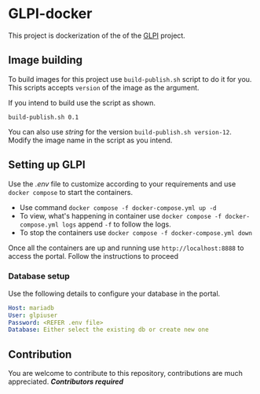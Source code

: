 # GLPI-docker

This project is dockerization of the of the [GLPI](https://glpi-project.org/) project.

## Image building

To build images for this project use `build-publish.sh` script to do it for you. This scripts accepts `version` of the image as the argument.

If you intend to build use the script as shown.

`build-publish.sh 0.1`

You can also use *string* for the version `build-publish.sh version-12`. Modify the image name in the script as you intend.

## Setting up GLPI

Use the *.env* file to customize according to your requirements and use `docker compose` to start the containers.

- Use command `docker compose -f docker-compose.yml up -d`
- To view, what's happening in container use `docker compose -f docker-compose.yml logs` append `-f` to follow the logs.
- To stop the containers use `docker compose -f docker-compose.yml down`

Once all the containers are up and running use `http://localhost:8888` to access the portal. Follow the instructions to proceed

### Database setup
Use the following details to configure your database in the portal.

```YAML
Host: mariadb
User: glpiuser
Password: <REFER .env file>
Database: Either select the existing db or create new one
```

## Contribution
You are welcome to contribute to this repository, contributions are much appreciated.
***Contributors required***